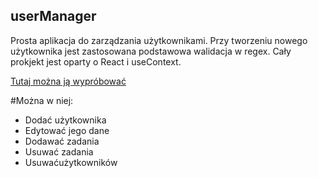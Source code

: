 ## userManager

Prosta aplikacja do zarządzania użytkownikami. 
Przy tworzeniu nowego użytkownika jest zastosowana podstawowa walidacja w regex.
Cały prokjekt jest oparty o React i useContext.

[Tutaj można ją wypróbować](https://codesandbox.io/s/usermanager-forked-5xygl)

#Można w niej:
  - Dodać użytkownika 
  - Edytować jego dane
  - Dodawać zadania
  - Usuwać zadania
  - Usuwaćużytkowników
  
